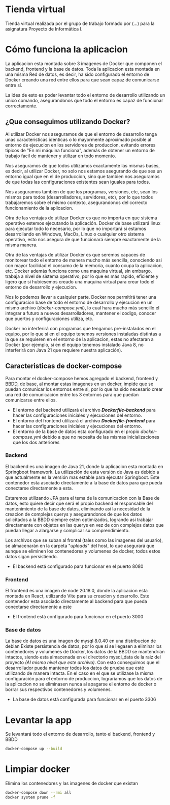 # Tienda virtual
Tienda virtual realizada por el grupo de trabajo formado por (...) para la asignatura Proyecto de Informática I.

# Cómo funciona la aplicacion
La aplicacion esta montada sobre 3 imagenes de Docker que componen el backend, frontend y la base de datos.
Toda la aplicacion esta montada en una misma Red de datos, es decir, ha sido configurado el entorno de Docker creando una red entre ellos para que sean capaz de comunicarse entre sí.

La idea de esto es poder levantar todo el entorno de desarrollo utilizando un unico comando, asegurandonos que todo el entorno es capaz de funcionar correctamente.

## ¿Que conseguimos utilizando Docker?
Al utilizar Docker nos aseguramos de que el entorno de desarrollo tenga unas caracteristicas identicas o lo mayormente aproximado posible al entorno de ejecucion en los servidores de produccion, evitando errores tipicos de "En mi máquina funciona", además de obtener un entorno de trabajo facil de mantener y utilizar en todo momento.

Nos aseguramos de que todos utilizamos exactamente las mismas bases, es decir, al utilizar Docker, no solo nos estamos asegurando de que sea un entorno igual que en el de produccion, sino que tambien nos aseguramos de que todas las configuraciones existentes sean iguales para todos.

Nos aseguramos tambien de que los programas, versiones, etc, sean los mismos para todos (desarrolladores, servidores, etc), por lo que todos trabajaremos sobre el mismo contexto, asegurandonos del correcto funcionamiento de la aplicacion.

Otra de las ventajas de utilizar Docker es que no importa en que sistema operativo estemos ejecutando la aplicación. Docker de base utilizará linux para ejecutar todo lo necesario, por lo que no importará si estamos desarrollando en Windows, MacOs, Linux o cualquier otro sistema operativo, esto nos asegura de que funcionará siempre exactamente de la misma manera.

Otra de las ventajas de utilizar Docker es que seremos capaces de monitorear todo el entorno de manera mucho más sencilla, conociendo asi con mayor facilidad el consumo de la memoria, cuanto ocupa la aplicacion, etc.
Docker además funciona como una maquina virtual, sin embargo, trabaja a nivel de sistema operativo, por lo que es más rapido, eficiente y ligero que si hubiesemos creado una maquina virtual para crear todo el entorno de desarrollo y ejecucion.

Nos lo podemos llevar a cualquier parte. Docker nos permitirá tener una configuracion base de todo el entorno de desarrollo y ejecucion en un mismo archivo (_docker-compose.yml_), lo cual hara mucho más sencillo el integrar a futuro a nuevos desarrolladores, mantener el codigo, conocer que puertos y configuraciones utiliza, etc.

Docker no interferirá con programas que tengamos pre-instalados en el equipo, por lo que si en el equipo tenemos versiones instaladas distintas a la que se requieren en el entorno de la aplicacion, estas no afectaran a Docker (por ejemplo, si en el equipo tenemos instalado Java 8, no interferirá con Java 21 que requiere nuestra aplicación).

## Caracteristicas de docker-compose
Para montar el docker-compose hemos agregado el backend, frontend y BBDD, de base, al montar estas imagenes en un docker, impide que se puedan comunicar los entornos entre si, por lo que ha sido necesario crear una red de comunicacion entre los 3 entornos para que puedan comunicarse entre ellos.

- El entorno del backend utilizará el archivo **_Dockerfile-backend_** para hacer las configuraciones iniciales y ejecuciones del entorno.
- El entorno del frontend utilizará el archivo **_Dockerfile-frontend_** para hacer las configuraciones iniciales y ejecuciones del entorno.
- El entorno de la base de datos esta configurado en el propio _docker-compose.yml_ debido a que no necesita de las mismas inicializaciones que los dos anteriores

### Backend
El backend es una imagen de Java 21, donde la aplicacion esta montada en Springboot framework.
La utilización de esta versión de Java es debido a que actualmente es la versión mas estable para ejecutar Springboot.
Este contenedor esta asociado directamente a la base de datos para que pueda conectarse directamente a esta.

Estaremos utilizando JPA para el tema de la comunicacion con la Base de datos, esto quiere decir que será el propio backend el responsable del mantenimiento de la base de datos, eliminando asi la necesidad de la creacion de complejas querys y asegurandonos de que los datos solicitados a la BBDD siempre esten optimizados, logrando asi trabajar directamente con objetos en las querys en vez de con complejos datos que puedan llegar a alargarse y complicar su comprendimiento.

Los archivos que se suban al frontal (tales como las imagenes del usuario), se almacenarán en la carpeta "_uploads_" del host, lo que asegurará que aunque se eliminen los contenedores y volumenes de docker, todos estos datos sigan persistiendo.

- El backend está configurado para funcionar en el puerto 8080

### Frontend
El frontend es una imagen de node 20.18.0, donde la aplicacion esta montada en React, utilizando Vite para su creacion y desarrollo.
Este contenedor esta asociado directamente al backend para que pueda conectarse directamente a este

- El frontend está configurado para funcionar en el puerto 3000

### Base de datos
La base de datos es una imagen de mysql 8.0.40 en una distribucion de debian
Existe persistencia de datos, por lo que si se llegasen a eliminar los contenedores y volumenes de Docker, los datos de la BBDD se mantendrían intactos, siendo esta almacenada en el directorio mysql_data de la raiz del proyecto _(Al mismo nivel que este archivo)_. 
Con esto conseguimos que el desarrollador pueda mantener todos los datos de prueba que esté utilizando de manera intacta. En el caso en el que se utilizase la misma configuración para el entorno de produccion, lograriamos que los datos de la aplicacion no se eliminasen nunca al apagarse el entorno de docker o borrar sus respectivos contenedores y volumenes.

- La base de datos está configurada para funcionar en el puerto 3306

# Levantar la app
Se levantará todo el entorno de desarrollo, tanto el backend, frontend y BBDD

```bash
docker-compose up --build
```

# Limpiar docker
Elimina los contenedores y las imagenes de docker que existan

```bash
docker-compose down --rmi all
docker system prune -f
```
